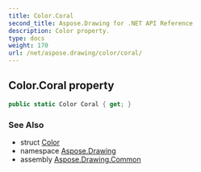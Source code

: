 ```yaml
---
title: Color.Coral
second_title: Aspose.Drawing for .NET API Reference
description: Color property. 
type: docs
weight: 170
url: /net/aspose.drawing/color/coral/
---
```

## Color.Coral property

```csharp
public static Color Coral { get; }
```

### See Also

* struct [Color](../)
* namespace [Aspose.Drawing](../../color/)
* assembly [Aspose.Drawing.Common](../../../)


